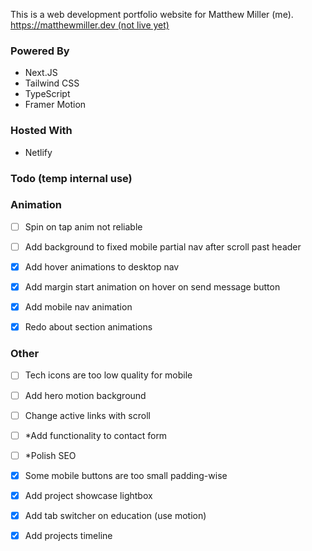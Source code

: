 This is a web development portfolio website for Matthew Miller (me).
[https://matthewmiller.dev (not live yet)](https://domain.com)

### Powered By
- Next.JS
- Tailwind CSS
- TypeScript
- Framer Motion

### Hosted With
- Netlify


### Todo (temp internal use)

### Animation
- [ ] Spin on tap anim not reliable
- [ ] Add background to fixed mobile partial nav after scroll past header

- [X] Add hover animations to desktop nav
- [X] Add margin start animation on hover on send message button
- [X] Add mobile nav animation
- [X] Redo about section animations


### Other
- [ ] Tech icons are too low quality for mobile

- [ ] Add hero motion background
- [ ] Change active links with scroll

- [ ] *Add functionality to contact form
- [ ] *Polish SEO

- [X] Some mobile buttons are too small padding-wise
- [X] Add project showcase lightbox
- [X] Add tab switcher on education (use motion)
- [X] Add projects timeline